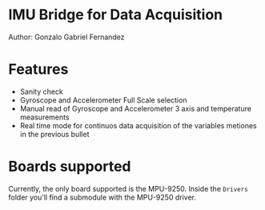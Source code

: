 # IMU Bridge for Data Acquisition

Author: Gonzalo Gabriel Fernandez

# Features
- Sanity check
- Gyroscope and Accelerometer Full Scale selection
- Manual read of Gyroscope and Accelerometer 3 axis and temperature measurements
- Real time mode for continuos data acquisition of the variables metiones in the previous bullet

# Boards supported
Currently, the only board supported is the MPU-9250. Inside the `Drivers` folder you'll find a submodule with the MPU-9250 driver.